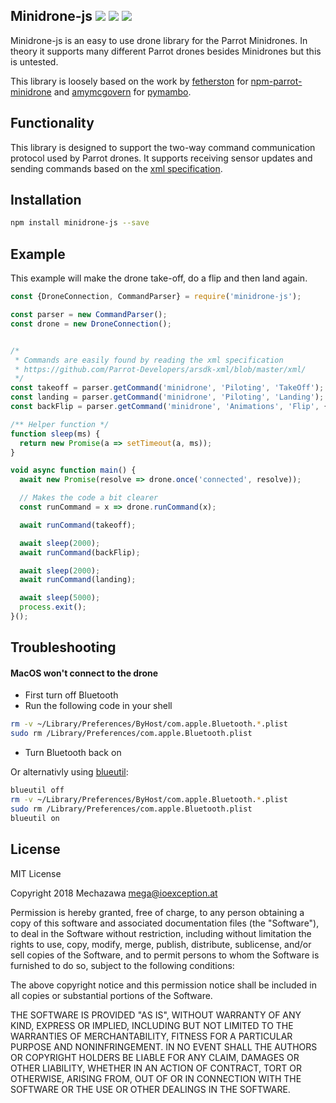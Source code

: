 Minidrone-js [![](https://badge.fury.io/js/minidrone-js.svg)](https://badge.fury.io/js/minidrone-js) [![](https://api.codeclimate.com/v1/badges/fc937ad532e4160ea2f0/maintainability)](https://codeclimate.com/github/Mechazawa/minidrone-js/maintainability) [![](https://travis-ci.org/Mechazawa/minidrone-js.svg?branch=master)](https://travis-ci.org/Mechazawa/minidrone-js)
---------------

Minidrone-js is an easy to use drone library for the Parrot 
Minidrones. In theory it supports many different Parrot drones 
besides Minidrones but this is untested. 

This library is loosely based on the work by [fetherston] for 
[npm-parrot-minidrone] and [amymcgovern] for [pymambo].

[amymcgovern]: https://github.com/amymcgovern
[pymambo]: https://github.com/amymcgovern/pymambo
[fetherston]: https://github.com/fetherston
[npm-parrot-minidrone]: https://github.com/fetherston/npm-parrot-minidrone

## Functionality
This library is designed to support the two-way command communication 
protocol used by Parrot drones. It supports receiving sensor updates 
and sending commands based on the [xml specification]. 

[xml specification]: https://github.com/Parrot-Developers/arsdk-xml/blob/master/xml/

## Installation

```bash
npm install minidrone-js --save
```

## Example

This example will make the drone take-off, do a flip and then land again.

```js
const {DroneConnection, CommandParser} = require('minidrone-js');

const parser = new CommandParser();
const drone = new DroneConnection();


/* 
 * Commands are easily found by reading the xml specification
 * https://github.com/Parrot-Developers/arsdk-xml/blob/master/xml/
 */
const takeoff = parser.getCommand('minidrone', 'Piloting', 'TakeOff');
const landing = parser.getCommand('minidrone', 'Piloting', 'Landing');
const backFlip = parser.getCommand('minidrone', 'Animations', 'Flip', {direction: 'back'});

/** Helper function */
function sleep(ms) {
  return new Promise(a => setTimeout(a, ms));
}

void async function main() {
  await new Promise(resolve => drone.once('connected', resolve));

  // Makes the code a bit clearer
  const runCommand = x => drone.runCommand(x);

  await runCommand(takeoff);

  await sleep(2000);
  await runCommand(backFlip);

  await sleep(2000);
  await runCommand(landing);

  await sleep(5000);
  process.exit();
}();
```

## Troubleshooting

#### MacOS won't connect to the drone
 - First turn off Bluetooth
 - Run the following code in your shell

```sh
rm -v ~/Library/Preferences/ByHost/com.apple.Bluetooth.*.plist
sudo rm /Library/Preferences/com.apple.Bluetooth.plist
```

 - Turn Bluetooth back on

 Or alternativly using [blueutil]:
 
 ```sh
blueutil off
rm -v ~/Library/Preferences/ByHost/com.apple.Bluetooth.*.plist
sudo rm /Library/Preferences/com.apple.Bluetooth.plist
blueutil on
 ```
 
 [blueutil]: http://www.frederikseiffert.de/blueutil/

## License

MIT License

Copyright 2018 Mechazawa <mega@ioexception.at>

Permission is hereby granted, free of charge, to any person obtaining a copy
of this software and associated documentation files (the "Software"), to deal
in the Software without restriction, including without limitation the rights
to use, copy, modify, merge, publish, distribute, sublicense, and/or sell
copies of the Software, and to permit persons to whom the Software is
furnished to do so, subject to the following conditions:

The above copyright notice and this permission notice shall be included in all
copies or substantial portions of the Software.

THE SOFTWARE IS PROVIDED "AS IS", WITHOUT WARRANTY OF ANY KIND, EXPRESS OR
IMPLIED, INCLUDING BUT NOT LIMITED TO THE WARRANTIES OF MERCHANTABILITY,
FITNESS FOR A PARTICULAR PURPOSE AND NONINFRINGEMENT. IN NO EVENT SHALL THE
AUTHORS OR COPYRIGHT HOLDERS BE LIABLE FOR ANY CLAIM, DAMAGES OR OTHER
LIABILITY, WHETHER IN AN ACTION OF CONTRACT, TORT OR OTHERWISE, ARISING FROM,
OUT OF OR IN CONNECTION WITH THE SOFTWARE OR THE USE OR OTHER DEALINGS IN THE
SOFTWARE.

